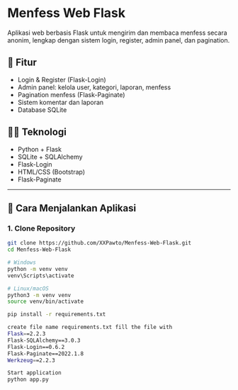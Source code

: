 # Menfess Web Flask

Aplikasi web berbasis Flask untuk mengirim dan membaca menfess secara anonim, lengkap dengan sistem login, register, admin panel, dan pagination.

## 🚀 Fitur
- Login & Register (Flask-Login)
- Admin panel: kelola user, kategori, laporan, menfess
- Pagination menfess (Flask-Paginate)
- Sistem komentar dan laporan
- Database SQLite

## 🧑‍💻 Teknologi
- Python + Flask
- SQLite + SQLAlchemy
- Flask-Login
- HTML/CSS (Bootstrap)
- Flask-Paginate

---

## 🔧 Cara Menjalankan Aplikasi

### 1. Clone Repository
```bash
git clone https://github.com/XXPawto/Menfess-Web-Flask.git
cd Menfess-Web-Flask

# Windows
python -m venv venv
venv\Scripts\activate

# Linux/macOS
python3 -m venv venv
source venv/bin/activate

pip install -r requirements.txt

create file name requirements.txt fill the file with
Flask==2.2.3
Flask-SQLAlchemy==3.0.3
Flask-Login==0.6.2
Flask-Paginate==2022.1.8
Werkzeug==2.2.3

Start application
python app.py

